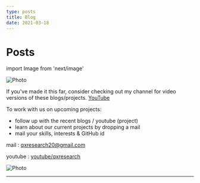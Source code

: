 ```yaml
---
type: posts 
title: Blog
date: 2021-03-18
---
```


# Posts

import Image from 'next/image'

<Image
  src="/images/mmk.png"
  alt="Photo"
  width={4592}
  height={1568}
  priority
  className="next-image"
/>

If you've made it this far, consider checking out my channel for video versions of these blogs/projects. [YouTube](https://www.youtube.com/c/qxresearch)

To work with us on upcoming projects:
- follow up with the recent blogs / youtube (project)
- learn about our current projects by dropping a mail
- mail your skills, interests & GitHub id

mail : qxresearch20@gmail.com

youtube : [youtube/qxresearch](https://www.youtube.com/c/qxresearch)

<Image
  src="/images/qxr.png"
  width={200}
  height={60}
  alt="Photo"
  priority
  className="next-image"
/>


---
